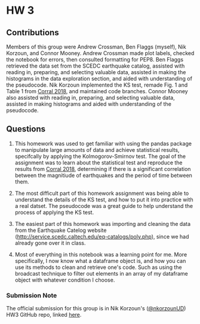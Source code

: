 # HW 3
## Contributions
Members of this group were Andrew Crossman, Ben Flaggs (myself), Nik Korzoun, and Connor Mooney. Andrew Crossman made plot labels, checked the notebook for errors, then consulted formatting for PEP8. Ben Flaggs retrieved the data set from the SCEDC earthquake catalog, assisted with reading in, preparing, and selecting valuable data, assisted in making the histograms in the data exploration section, and aided with understanding of the pseudocode. Nik Korzoun implemented the KS test, remade Fig. 1 and Table 1 from [Corral 2018](https://arxiv.org/pdf/0910.0055.pdf), and maintained code branches. Connor Mooney also assisted with reading in, preparing, and selecting valuable data, assisted in making histograms and aided with understanding of the pseudocode.

## Questions
1. This homework was used to get familiar with using the pandas package to manipulate large amounts of data and achieve statistical results, specifcally by applying the Kolmogorov-Smirnov test. The goal of the assignment was to learn about the statistical test and reproduce the results from [Corral 2018](https://arxiv.org/pdf/0910.0055.pdf), determining if there is a significant correlation between the magnitiude of earthquakes and the period of time between them.

2. The most difficult part of this homework assignment was being able to understand the details of the KS test, and how to put it into practice with a real datset. The pseudocode was a great guide to help understand the process of applying the KS test.

3. The easiest part of this homework was importing and cleaning the data from the Earthquake Catelog website (http://service.scedc.caltech.edu/eq-catalogs/poly.php), since we had already gone over it in class.

4. Most of everything in this notebook was a learning point for me. More specifically, I now know what a dataframe object is, and how you can use its methods to clean and retrieve one's code. Such as using the broadcast technique to filter out elements in an array of my dataframe object with whatever condition I choose.


### Submission Note
The official submission for this group is in Nik Korzoun's ([@nkorzounUD](https://github.com/nkorzounUD)) HW3 GitHub repo, linked [here](https://github.com/nkorzounUD/DSPS_NKorzoun/tree/main/HW3).
